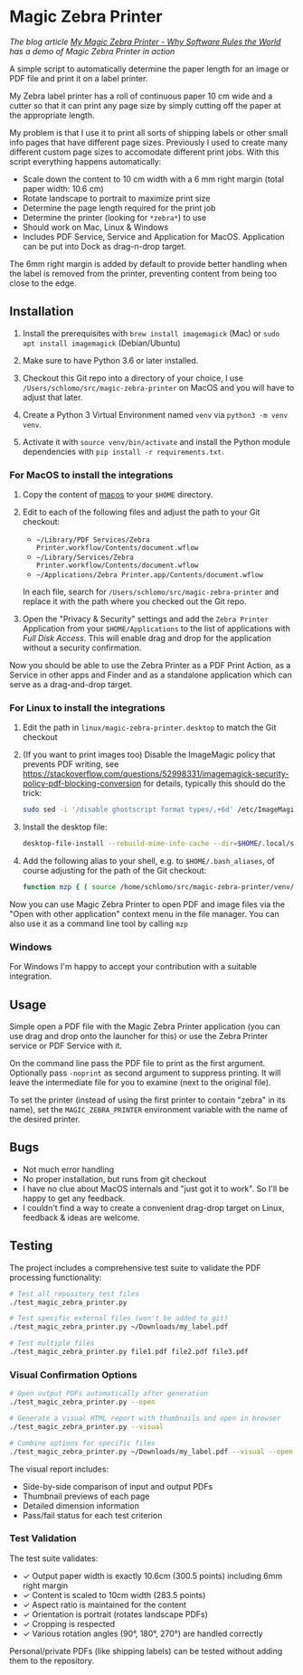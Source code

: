 # Magic Zebra Printer

*The blog article [My Magic Zebra Printer - Why Software Rules the World
](https://schlomo.schapiro.org/2024/05/my-magic-zebra-printer-why-software.html) has a demo of Magic Zebra Printer in action*

A simple script to automatically determine the paper length for an image or PDF file and print it on a label printer.

My Zebra label printer has a roll of continuous paper 10 cm wide and a cutter so that it can print any page size by simply cutting off the paper at the appropriate length.

My problem is that I use it to print all sorts of shipping labels or other small info pages that have different page sizes. Previously I used to create many different custom page sizes to accomodate different print jobs. With this script everything happens automatically:

* Scale down the content to 10 cm width with a 6 mm right margin (total paper width: 10.6 cm)
* Rotate landscape to portrait to maximize print size
* Determine the page length required for the print job
* Determine the printer (looking for `*zebra*`) to use
* Should work on Mac, Linux & Windows
* Includes PDF Service, Service and Application for MacOS. Application can be put into Dock as drag-n-drop target.

The 6mm right margin is added by default to provide better handling when the label is removed from the printer, preventing content from being too close to the edge.

## Installation

1. Install the prerequisites with `brew install imagemagick` (Mac) or `sudo apt install imagemagick` (Debian/Ubuntu)

2. Make sure to have Python 3.6 or later installed.

3. Checkout this Git repo into a directory of your choice, I use `/Users/schlomo/src/magic-zebra-printer` on MacOS and you will have to adjust that later.

4. Create a Python 3 Virtual Environment named `venv` via `python3 -m venv venv`.

5. Activate it with `source venv/bin/activate` and install the Python module dependencies with `pip install -r requirements.txt`.

### For MacOS to install the integrations

1. Copy the content of [macos](macos) to your `$HOME` directory.

2. Edit to each of the following files and adjust the path to your Git checkout:

    * `~/Library/PDF Services/Zebra Printer.workflow/Contents/document.wflow`
    * `~/Library/Services/Zebra Printer.workflow/Contents/document.wflow`
    * `~/Applications/Zebra Printer.app/Contents/document.wflow`

   In each file, search for `/Users/schlomo/src/magic-zebra-printer` and replace it with the path where you checked out the Git repo.

3. Open the "Privacy & Security" settings and add the `Zebra Printer` Application from your `$HOME/Applications` to the list of applications with *Full Disk Access*. This will enable drag and drop for the application without a security confirmation.

Now you should be able to use the Zebra Printer as a PDF Print Action, as a Service in other apps and Finder and as a standalone application which can serve as a drag-and-drop target.

### For Linux to install the integrations

1. Edit the path in `linux/magic-zebra-printer.desktop` to match the Git checkout

2. (If you want to print images too) Disable the ImageMagic policy that prevents PDF writing, see <https://stackoverflow.com/questions/52998331/imagemagick-security-policy-pdf-blocking-conversion> for details, typically this should do the trick:

    ```sh
    sudo sed -i '/disable ghostscript format types/,+6d' /etc/ImageMagick-6/policy.xml`
    ```

3. Install the desktop file:

   ```sh
   desktop-file-install --rebuild-mime-info-cache --dir=$HOME/.local/share/applications linux/magic-zebra-printer.desktop
   ```

4. Add the following alias to your shell, e.g. to `$HOME/.bash_aliases`, of course adjusting for the path of the Git checkout:

   ```sh
   function mzp { ( source /home/schlomo/src/magic-zebra-printer/venv/bin/activate ; exec python /home/schlomo/src/magic-zebra-printer/magic-zebra-printer.py "$@" ) }
   ```

Now you can use Magic Zebra Printer to open PDF and image files via the "Open with other application" context menu in the file manager. You can also use it as a command line tool by calling `mzp`

### Windows

For Windows I'm happy to accept your contribution with a suitable integration.

## Usage

Simple open a PDF file with the Magic Zebra Printer application (you can use drag and drop onto the launcher for this) or use the Zebra Printer service or PDF Service with it.

On the command line pass the PDF file to print as the first argument. Optionally pass `-noprint` as second argument to suppress printing. It will leave the intermediate file for you to examine (next to the original file).

To set the printer (instead of using the first printer to contain "zebra" in its name), set the `MAGIC_ZEBRA_PRINTER` environment variable with the name of the desired printer.

## Bugs

* Not much error handling
* No proper installation, but runs from git checkout
* I have no clue about MacOS internals and "just got it to work". So I'll be happy to get any feedback.
* I couldn't find a way to create a convenient drag-drop target on Linux, feedback & ideas are welcome.

## Testing

The project includes a comprehensive test suite to validate the PDF processing functionality:

```bash
# Test all repository test files
./test_magic_zebra_printer.py

# Test specific external files (won't be added to git)
./test_magic_zebra_printer.py ~/Downloads/my_label.pdf

# Test multiple files
./test_magic_zebra_printer.py file1.pdf file2.pdf file3.pdf
```

### Visual Confirmation Options

```bash
# Open output PDFs automatically after generation
./test_magic_zebra_printer.py --open

# Generate a visual HTML report with thumbnails and open in browser
./test_magic_zebra_printer.py --visual

# Combine options for specific files
./test_magic_zebra_printer.py ~/Downloads/my_label.pdf --visual --open
```

The visual report includes:
- Side-by-side comparison of input and output PDFs
- Thumbnail previews of each page
- Detailed dimension information
- Pass/fail status for each test criterion

### Test Validation

The test suite validates:
- ✓ Output paper width is exactly 10.6cm (300.5 points) including 6mm right margin
- ✓ Content is scaled to 10cm width (283.5 points)
- ✓ Aspect ratio is maintained for the content
- ✓ Orientation is portrait (rotates landscape PDFs)
- ✓ Cropping is respected
- ✓ Various rotation angles (90°, 180°, 270°) are handled correctly

Personal/private PDFs (like shipping labels) can be tested without adding them to the repository.
